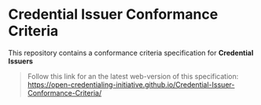 # Credential Issuer Conformance Criteria

This repository contains a conformance criteria specification for **Credential Issuers**

> Follow this link for an the latest web-version of this specification: https://open-credentialing-initiative.github.io/Credential-Issuer-Conformance-Criteria/